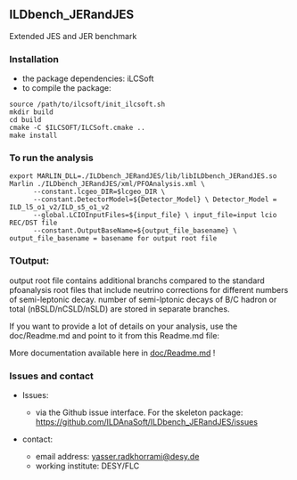 
## ILDbench_JERandJES

Extended JES and JER benchmark

### Installation


- the package dependencies: iLCSoft
- to compile the package:

```shell
source /path/to/ilcsoft/init_ilcsoft.sh
mkdir build
cd build
cmake -C $ILCSOFT/ILCSoft.cmake ..
make install
```

### To run the analysis


```shell
export MARLIN_DLL=./ILDbench_JERandJES/lib/libILDbench_JERandJES.so
Marlin ./ILDbench_JERandJES/xml/PFOAnalysis.xml \
      --constant.lcgeo_DIR=$lcgeo_DIR \
      --constant.DetectorModel=${Detector_Model} \ Detector_Model = ILD_l5_o1_v2/ILD_s5_o1_v2
      --global.LCIOInputFiles=${input_file} \ input_file=input lcio REC/DST file
      --constant.OutputBaseName=${output_file_basename} \ output_file_basename = basename for output root file
```
### TOutput:

output root file contains additional branchs compared to the standard pfoanalysis root files that include neutrino corrections for different numbers of semi-leptonic decay. number of semi-lptonic decays of B/C hadron or total (nBSLD/nCSLD/nSLD) are stored in separate branches.

If you want to provide a lot of details on your analysis, use the doc/Readme.md and point to it from this Readme.md file:

More documentation available here in [doc/Readme.md](doc/Readme.md) !

### Issues and contact
- Issues:
    - via the Github issue interface. For the skeleton package: https://github.com/ILDAnaSoft/ILDbench_JERandJES/issues

- contact:
    - email address: yasser.radkhorrami@desy.de
    - working institute: DESY/FLC


